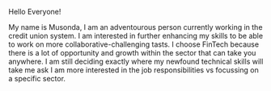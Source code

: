 Hello Everyone! 

My name is Musonda, I am an adventourous person currently working in the credit union system.
I am interested in further enhancing my skills to be able to work on more collaborative-challenging tasts.
I choose FinTech because there is a lot of opportunity and growth within the sector that can take you anywhere. I am still deciding exactly where my newfound technical skills will take me ask I am more interested in the job responsibilities vs focussing on a specific sector. 
